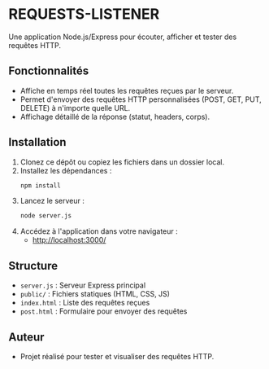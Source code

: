 # REQUESTS-LISTENER

Une application Node.js/Express pour écouter, afficher et tester des requêtes HTTP.

## Fonctionnalités
- Affiche en temps réel toutes les requêtes reçues par le serveur.
- Permet d'envoyer des requêtes HTTP personnalisées (POST, GET, PUT, DELETE) à n'importe quelle URL.
- Affichage détaillé de la réponse (statut, headers, corps).

## Installation

1. Clonez ce dépôt ou copiez les fichiers dans un dossier local.
2. Installez les dépendances :
   ```bash
   npm install
   ```
3. Lancez le serveur :
   ```bash
   node server.js
   ```
4. Accédez à l'application dans votre navigateur :
   - [http://localhost:3000/](http://localhost:3000/)

## Structure
- `server.js` : Serveur Express principal
- `public/` : Fichiers statiques (HTML, CSS, JS)
- `index.html` : Liste des requêtes reçues
- `post.html` : Formulaire pour envoyer des requêtes

## Auteur
- Projet réalisé pour tester et visualiser des requêtes HTTP.
